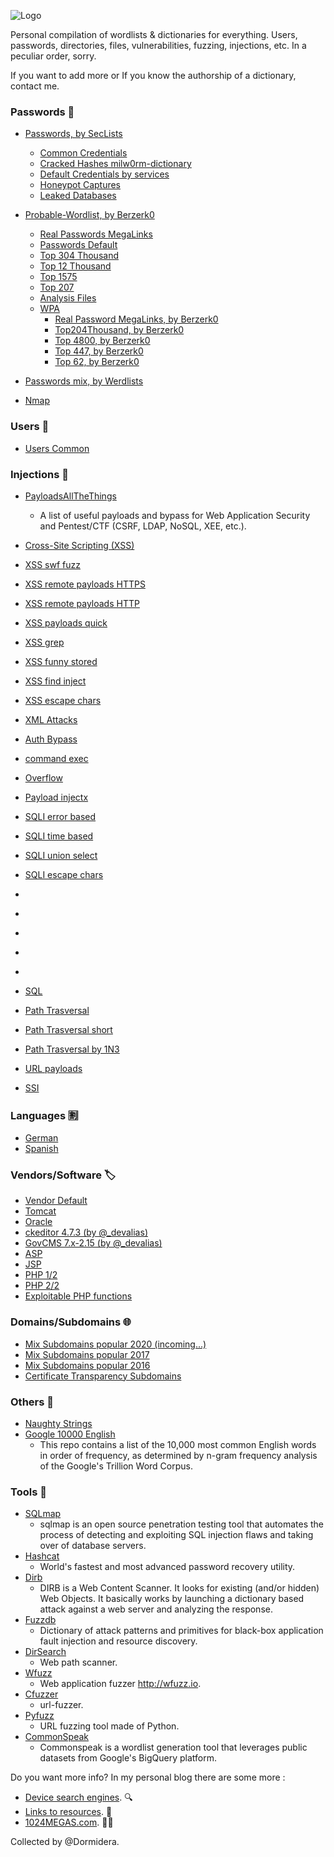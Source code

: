 ![Logo](https://github.com/Dormidera/WordList-Compendium/blob/master/wordlistcompendiumlogo.png)

Personal compilation of wordlists & dictionaries for everything. Users, passwords, directories, files, vulnerabilities, fuzzing, injections, etc. In a peculiar order, sorry.

If you want to add more or If you know the authorship of a dictionary, contact me.

### Passwords :key:
* [Passwords, by SecLists](https://github.com/danielmiessler/SecLists/tree/master/Passwords)
  * [Common Credentials](https://github.com/danielmiessler/SecLists/tree/master/Passwords/Common-Credentials)
  * [Cracked Hashes milw0rm-dictionary](https://github.com/danielmiessler/SecLists/blob/master/Passwords/Cracked-Hashes/milw0rm-dictionary.txt)
  * [Default Credentials by services](https://github.com/danielmiessler/SecLists/tree/master/Passwords/Default-Credentials)
  * [Honeypot Captures](https://github.com/danielmiessler/SecLists/tree/master/Passwords/Honeypot-Captures)
  * [Leaked Databases](https://github.com/danielmiessler/SecLists/tree/master/Passwords/Leaked-Databases)  
* [Probable-Wordlist, by Berzerk0](https://github.com/berzerk0/Probable-Wordlists)
  * [Real Passwords MegaLinks](https://github.com/berzerk0/Probable-Wordlists/blob/master/Real-Passwords/Real-Passwords-MegaLinks.md)
  * [Passwords Default](https://github.com/berzerk0/Probable-Wordlists/blob/master/Dictionary-Style/Technical_and_Default/Password_Default_ProbWL.txt)
  * [Top 304 Thousand](https://github.com/berzerk0/Probable-Wordlists/blob/master/Real-Passwords/Top304Thousand-probable-v2.txt)
  * [Top 12 Thousand](https://github.com/berzerk0/Probable-Wordlists/blob/master/Real-Passwords/Top12Thousand-probable-v2.txt)
  * [Top 1575](https://github.com/berzerk0/Probable-Wordlists/blob/master/Real-Passwords/Top1575-probable-v2.txt)
  * [Top 207](https://github.com/berzerk0/Probable-Wordlists/blob/master/Real-Passwords/Top207-probable-v2.txt)
  * [Analysis Files](https://github.com/berzerk0/Probable-Wordlists/tree/master/Analysis-Files)  
  * [WPA]()
    * [Real Password MegaLinks, by Berzerk0](https://github.com/berzerk0/Probable-Wordlists/blob/master/Real-Passwords/WPA-Length/Real-Password-WPA-MegaLinks.md)
    * [Top204Thousand, by Berzerk0](https://github.com/berzerk0/Probable-Wordlists/blob/master/Real-Passwords/WPA-Length/Top204Thousand-WPA-probable-v2.txt)
    * [Top 4800, by Berzerk0](https://github.com/berzerk0/Probable-Wordlists/blob/master/Real-Passwords/WPA-Length/Top4800-WPA-probable-v2.txt)
    * [Top 447, by Berzerk0](https://github.com/berzerk0/Probable-Wordlists/blob/master/Real-Passwords/WPA-Length/Top447-WPA-probable-v2.txt)
    * [Top 62, by Berzerk0](https://github.com/berzerk0/Probable-Wordlists/blob/master/Real-Passwords/WPA-Length/Top62-WPA-probable-v2.txt)  

* [Passwords mix, by Werdlists](https://github.com/decal/werdlists/tree/master/passes-dicts)

* [Nmap](https://github.com/Dormidera/WordList-Compendium/blob/master/Passwords/Nmap)


### Users :busts_in_silhouette: 	
  * [Users Common](https://github.com/Dormidera/WordList-Compendium/blob/master/Users/Users%20Common)  
 
### Injections :syringe:
  * [PayloadsAllTheThings](https://github.com/swisskyrepo/PayloadsAllTheThings)
     * A list of useful payloads and bypass for Web Application Security and Pentest/CTF (CSRF, LDAP, NoSQL, XEE, etc.).
  * [Cross-Site Scripting (XSS)](https://github.com/Dormidera/WordList-Compendium/blob/master/Injections/Cross-Site%20Scripting%20(XSS))  
  * [XSS swf fuzz](https://github.com/Dormidera/WordList-Compendium/blob/master/Injections/FuzzList%20(by%201N3)/xss_swf_fuzz.txt) 
  * [XSS remote payloads HTTPS](https://github.com/Dormidera/WordList-Compendium/blob/master/Injections/FuzzList%20(by%201N3)/xss_remote_payloads-https.txt) 
  * [XSS remote payloads HTTP](https://github.com/Dormidera/WordList-Compendium/blob/master/Injections/FuzzList%20(by%201N3)/xss_remote_payloads-http.txt)   
  * [XSS payloads quick](https://github.com/Dormidera/WordList-Compendium/blob/master/Injections/FuzzList%20(by%201N3)/xss_payloads_quick.txt)   
  * [XSS grep](https://github.com/Dormidera/WordList-Compendium/blob/master/Injections/FuzzList%20(by%201N3)/xss_grep.txt)   
  * [XSS funny stored](https://github.com/Dormidera/WordList-Compendium/blob/master/Injections/FuzzList%20(by%201N3)/xss_funny_stored.txt)   
  * [XSS find inject](https://github.com/Dormidera/WordList-Compendium/blob/master/Injections/FuzzList%20(by%201N3)/xss_find_inject.txt)   
  * [XSS escape chars](https://github.com/Dormidera/WordList-Compendium/blob/master/Injections/FuzzList%20(by%201N3)/xss_escape_chars.txt) 
  * [XML Attacks](https://github.com/Dormidera/WordList-Compendium/blob/master/Injections/FuzzList%20(by%201N3)/xml-attacks.txt)
  * [Auth Bypass](https://github.com/Dormidera/WordList-Compendium/blob/master/Injections/FuzzList%20(by%201N3)/auth_bypass.txt)  
  * [command exec](https://github.com/Dormidera/WordList-Compendium/blob/master/Injections/FuzzList%20(by%201N3)/command_exec.txt)  
  * [Overflow](https://github.com/Dormidera/WordList-Compendium/blob/master/Injections/FuzzList%20(by%201N3)/overflow.txt)  
  * [Payload injectx](https://github.com/Dormidera/WordList-Compendium/blob/master/Injections/FuzzList%20(by%201N3)/payload_injectx.txt)  
  * [SQLI error based](https://github.com/Dormidera/WordList-Compendium/blob/master/Injections/FuzzList%20(by%201N3)/sqli-error-based.txt)  
  * [SQLI time based](https://github.com/Dormidera/WordList-Compendium/blob/master/Injections/FuzzList%20(by%201N3)/sqli-time-based.txt)  
  * [SQLI union select](https://github.com/Dormidera/WordList-Compendium/blob/master/Injections/FuzzList%20(by%201N3)/sqli-union-select.txt)  
  * [SQLI escape chars](https://github.com/Dormidera/WordList-Compendium/blob/master/Injections/FuzzList%20(by%201N3)/sqli_escape_chars.txt)  
  * [](https://github.com/Dormidera/WordList-Compendium/blob/master/Injections/FuzzList%20(by%201N3)/command_exec.txt)  
  * [](https://github.com/Dormidera/WordList-Compendium/blob/master/Injections/FuzzList%20(by%201N3)/command_exec.txt)  
  * [](https://github.com/Dormidera/WordList-Compendium/blob/master/Injections/FuzzList%20(by%201N3)/command_exec.txt)  
  * [](https://github.com/Dormidera/WordList-Compendium/blob/master/Injections/FuzzList%20(by%201N3)/command_exec.txt)  
  * [](https://github.com/Dormidera/WordList-Compendium/blob/master/Injections/FuzzList%20(by%201N3)/command_exec.txt)  
  
  * [SQL](https://github.com/Dormidera/WordList-Compendium/blob/master/Injections/SQL)  
  * [Path Trasversal](https://github.com/Dormidera/WordList-Compendium/blob/master/Injections/FuzzList%20(by%201N3)/traversal-short.txt)  
  * [Path Trasversal short](https://github.com/Dormidera/WordList-Compendium/blob/master/Injections/FuzzList%20(by%201N3)/traversal-short.txt
)  
  * [Path Trasversal by 1N3](https://github.com/Dormidera/WordList-Compendium/blob/master/Injections/FuzzList%20(by%201N3)/traversal.txt)  
  * [URL payloads](https://github.com/Dormidera/WordList-Compendium/blob/master/Injections/FuzzList%20(by%201N3)/url_payloads.txt)  
  * [SSI](https://github.com/Dormidera/WordList-Compendium/blob/master/Injections/FuzzList%20(by%201N3)/ssi_quick.txt)  

### Languages :u5272:
  * [German](https://github.com/Dormidera/WordList-Compendium/blob/master/Languages/German)  
  * [Spanish](https://github.com/Dormidera/WordList-Compendium/blob/master/Languages/Spanish)   
  
### Vendors/Software :label:
  * [Vendor Default](https://github.com/decal/werdlists/blob/master/passes-dicts/vendor-default-passwords.csv)  
  * [Tomcat](https://github.com/Dormidera/WordList-Compendium/blob/master/Software/Tomcat%20(user:password))  
  * [Oracle](https://github.com/Dormidera/WordList-Compendium/blob/master/Software/Oracle%20(user:password)) 
  * [ckeditor 4.7.3 (by @_devalias)](https://github.com/Dormidera/WordList-Compendium/blob/master/Software/ckeditor%204.7.3%20(by%20%40_devalias))
  * [GovCMS 7.x-2.15 (by @_devalias)](https://github.com/Dormidera/WordList-Compendium/blob/master/Software/GovCMS%207.x-2.15%20(by%20%40_devalias))
  * [ASP](https://github.com/Dormidera/WordList-Compendium/blob/master/Software/ASP)
  * [JSP](https://github.com/Dormidera/WordList-Compendium/blob/master/Software/JSP)
  * [PHP 1/2](https://github.com/Dormidera/WordList-Compendium/blob/master/Software/PHP%201to2)
  * [PHP 2/2](https://github.com/Dormidera/WordList-Compendium/blob/master/Software/PHP%202to2)
  * [Exploitable PHP functions](https://stackoverflow.com/questions/3115559/exploitable-php-functions)

### Domains/Subdomains :globe_with_meridians: 	
 * [Mix Subdomains popular 2020 (incoming...)](https://github.com/bitquark/dnspop)
 * [Mix Subdomains popular 2017](https://github.com/skooch/subpop-results/tree/master/20170128)
 * [Mix Subdomains popular 2016](https://github.com/bitquark/dnspop/tree/master/results)
 * [Certificate Transparency Subdomains](https://github.com/internetwache/CT_subdomains)

### Others :bookmark_tabs:
 * [Naughty Strings](https://github.com/minimaxir/big-list-of-naughty-strings)
 * [Google 10000 English](https://github.com/first20hours/google-10000-english)
   * This repo contains a list of the 10,000 most common English words in order of frequency, as determined by n-gram frequency analysis of the Google's Trillion Word Corpus. 
 
### Tools :hammer:
* [SQLmap](https://github.com/sqlmapproject/sqlmap)
  * sqlmap is an open source penetration testing tool that automates the process of detecting and exploiting SQL injection flaws and taking over of database servers.
* [Hashcat](https://github.com/hashcat/hashcat)
  * World's fastest and most advanced password recovery utility.
* [Dirb](https://github.com/Dormidera/WordList-Compendium/tree/master/Tools/Dirb)
  * DIRB is a Web Content Scanner. It looks for existing (and/or hidden) Web Objects. It basically works by launching a dictionary based attack against a web server and analyzing the response.
* [Fuzzdb](https://github.com/Dormidera/WordList-Compendium/tree/master/Tools/Fuzzdb)
  * Dictionary of attack patterns and primitives for black-box application fault injection and resource discovery.
* [DirSearch](https://github.com/Dormidera/WordList-Compendium/tree/master/Tools/DirSearch)
  * Web path scanner.
* [Wfuzz](https://github.com/Dormidera/WordList-Compendium/tree/master/Tools/Wfuzz)
  * Web application fuzzer http://wfuzz.io.
* [Cfuzzer](https://github.com/Dormidera/WordList-Compendium/tree/master/Tools/Cfuzzer)
  * url-fuzzer.
* [Pyfuzz](https://github.com/Dormidera/WordList-Compendium/tree/master/Tools/Pyfuzz)
  * URL fuzzing tool made of Python.
* [CommonSpeak](https://github.com/pentester-io/commonspeak)
  * Commonspeak is a wordlist generation tool that leverages public datasets from Google's BigQuery platform.


Do you want more info? In my personal blog there are some more :
  * [Device search engines](https://www.1024megas.com/search-engines). :mag:
  * [Links to resources](https://www.1024megas.com/resources). :link:
  * [1024MEGAS.com](https://www.1024megas.com). :man_technologist:


Collected by @Dormidera. 
